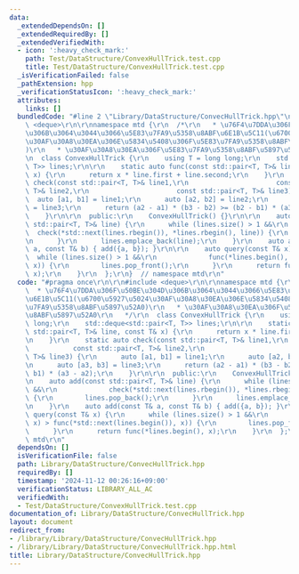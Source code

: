 ```yaml
---
data:
  _extendedDependsOn: []
  _extendedRequiredBy: []
  _extendedVerifiedWith:
  - icon: ':heavy_check_mark:'
    path: Test/DataStructure/ConvexHullTrick.test.cpp
    title: Test/DataStructure/ConvexHullTrick.test.cpp
  _isVerificationFailed: false
  _pathExtension: hpp
  _verificationStatusIcon: ':heavy_check_mark:'
  attributes:
    links: []
  bundledCode: "#line 2 \"Library/DataStructure/ConvecHullTrick.hpp\"\n\r\n#include\
    \ <deque>\r\n\r\nnamespace mtd {\r\n  /*\r\n   * \u76F4\u7DDA\u306F\u50BE\u304D\
    \u306B\u3064\u3044\u3066\u5E83\u7FA9\u5358\u8ABF\u6E1B\u5C11(\u6700\u5927\u5024\
    \u30AF\u30A8\u30EA\u306E\u5834\u5408\u306F\u5E83\u7FA9\u5358\u8ABF\u5897\u52A0\
    )\r\n   * \u30AF\u30A8\u30EA\u306F\u5E83\u7FA9\u5358\u8ABF\u5897\u52A0\r\n   */\r\
    \n  class ConvexHullTrick {\r\n    using T = long long;\r\n    std::deque<std::pair<T,\
    \ T>> lines;\r\n\r\n    static auto func(const std::pair<T, T>& line, const T&\
    \ x) {\r\n      return x * line.first + line.second;\r\n    }\r\n    static auto\
    \ check(const std::pair<T, T>& line1,\r\n                      const std::pair<T,\
    \ T>& line2,\r\n                      const std::pair<T, T>& line3) {\r\n    \
    \  auto [a1, b1] = line1;\r\n      auto [a2, b2] = line2;\r\n      auto [a3, b3]\
    \ = line3;\r\n      return (a2 - a1) * (b3 - b2) >= (b2 - b1) * (a3 - a2);\r\n\
    \    }\r\n\r\n  public:\r\n    ConvexHullTrick() {}\r\n\r\n    auto add(const\
    \ std::pair<T, T>& line) {\r\n      while (lines.size() > 1 &&\r\n           \
    \  check(*std::next(lines.rbegin()), *lines.rbegin(), line)) {\r\n        lines.pop_back();\r\
    \n      }\r\n      lines.emplace_back(line);\r\n    }\r\n    auto add(const T&\
    \ a, const T& b) { add({a, b}); }\r\n\r\n    auto query(const T& x) {\r\n    \
    \  while (lines.size() > 1 &&\r\n             func(*lines.begin(), x) > func(*std::next(lines.begin()),\
    \ x)) {\r\n        lines.pop_front();\r\n      }\r\n      return func(*lines.begin(),\
    \ x);\r\n    }\r\n  };\r\n}  // namespace mtd\r\n"
  code: "#pragma once\r\n\r\n#include <deque>\r\n\r\nnamespace mtd {\r\n  /*\r\n \
    \  * \u76F4\u7DDA\u306F\u50BE\u304D\u306B\u3064\u3044\u3066\u5E83\u7FA9\u5358\u8ABF\
    \u6E1B\u5C11(\u6700\u5927\u5024\u30AF\u30A8\u30EA\u306E\u5834\u5408\u306F\u5E83\
    \u7FA9\u5358\u8ABF\u5897\u52A0)\r\n   * \u30AF\u30A8\u30EA\u306F\u5E83\u7FA9\u5358\
    \u8ABF\u5897\u52A0\r\n   */\r\n  class ConvexHullTrick {\r\n    using T = long\
    \ long;\r\n    std::deque<std::pair<T, T>> lines;\r\n\r\n    static auto func(const\
    \ std::pair<T, T>& line, const T& x) {\r\n      return x * line.first + line.second;\r\
    \n    }\r\n    static auto check(const std::pair<T, T>& line1,\r\n           \
    \           const std::pair<T, T>& line2,\r\n                      const std::pair<T,\
    \ T>& line3) {\r\n      auto [a1, b1] = line1;\r\n      auto [a2, b2] = line2;\r\
    \n      auto [a3, b3] = line3;\r\n      return (a2 - a1) * (b3 - b2) >= (b2 -\
    \ b1) * (a3 - a2);\r\n    }\r\n\r\n  public:\r\n    ConvexHullTrick() {}\r\n\r\
    \n    auto add(const std::pair<T, T>& line) {\r\n      while (lines.size() > 1\
    \ &&\r\n             check(*std::next(lines.rbegin()), *lines.rbegin(), line))\
    \ {\r\n        lines.pop_back();\r\n      }\r\n      lines.emplace_back(line);\r\
    \n    }\r\n    auto add(const T& a, const T& b) { add({a, b}); }\r\n\r\n    auto\
    \ query(const T& x) {\r\n      while (lines.size() > 1 &&\r\n             func(*lines.begin(),\
    \ x) > func(*std::next(lines.begin()), x)) {\r\n        lines.pop_front();\r\n\
    \      }\r\n      return func(*lines.begin(), x);\r\n    }\r\n  };\r\n}  // namespace\
    \ mtd\r\n"
  dependsOn: []
  isVerificationFile: false
  path: Library/DataStructure/ConvecHullTrick.hpp
  requiredBy: []
  timestamp: '2024-11-12 00:26:16+09:00'
  verificationStatus: LIBRARY_ALL_AC
  verifiedWith:
  - Test/DataStructure/ConvexHullTrick.test.cpp
documentation_of: Library/DataStructure/ConvecHullTrick.hpp
layout: document
redirect_from:
- /library/Library/DataStructure/ConvecHullTrick.hpp
- /library/Library/DataStructure/ConvecHullTrick.hpp.html
title: Library/DataStructure/ConvecHullTrick.hpp
---
```

